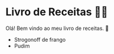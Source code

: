 # Livro de Receitas :woman_cook:

Olá! Bem vindo ao meu livro de receitas. :clap:

- Strogonoff de frango
- Pudim